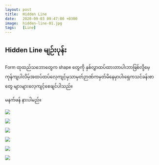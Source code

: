 ```yaml
---
layout: post
title:  Hidden Line
date:   2020-09-03 09:47:00 +0300
image:  hidden-line-01.jpg
tags:   [Line]
---
```

## Hidden Line မျဉ်းပုန်း

Form ထုထည်သဘောတွေက shape တွေကို နှစ်လွှာထပ်ထားတာပါ၊ဘာဖြစ်လို့မေ့ကုန်ကျပါလိမ့်အထပ်ထပ်လေ့ကျင့်မှသာမှတ်ဉာဏ်ကမှတ်မိနေမှာပါ၊ရှေကသင်ခန်းစာတွေ များများလေ့ကျင့်စေချင်ပါသည်။

မနက်ဖန် နားပါမည်။

![]({{site.baseurl}}/img/hidden-line-01.jpg)

![]({{site.baseurl}}/img/hidden-line-02.jpg)

![]({{site.baseurl}}/img/hidden-line-03.jpg)

![]({{site.baseurl}}/img/hidden-line-04.jpg)

![]({{site.baseurl}}/img/hidden-line-05.jpg)

![]({{site.baseurl}}/img/hidden-line-06.jpg)

